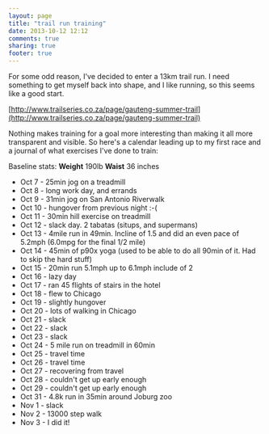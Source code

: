 ```yaml
---
layout: page
title: "trail run training"
date: 2013-10-12 12:12
comments: true
sharing: true
footer: true
---
```

For some odd reason, I've decided to enter a 13km trail run. I need something to get
myself back into shape, and I like running, so this seems like a good start.

[http://www.trailseries.co.za/page/gauteng-summer-trail](http://www.trailseries.co.za/page/gauteng-summer-trail)

Nothing makes training for a goal more interesting than making it all more transparent
and visible. So here's a calendar leading up to my first race and a journal of what exercises
I've done to train:

Baseline stats:
**Weight** 190lb
**Waist** 36 inches

* Oct 7 - 25min jog on a treadmill
* Oct 8 - long work day, and errands
* Oct 9 - 31min jog on San Antonio Riverwalk
* Oct 10 - hungover from previous night :-(
* Oct 11 - 30min hill exercise on treadmill
* Oct 12 - slack day. 2 tabatas (situps, and supermans)
* Oct 13 - 4mile run in 49min. Incline of 1.5 and did an even pace of 5.2mph (6.0mpg for the final 1/2 mile)
* Oct 14 - 45min of p90x yoga (used to be able to do all 90min of it. Had to skip the hard stuff)
* Oct 15 - 20min run 5.1mph up to 6.1mph include of 2
* Oct 16 - lazy day
* Oct 17 - ran 45 flights of stairs in the hotel
* Oct 18 - flew to Chicago
* Oct 19 - slightly hungover
* Oct 20 - lots of walking in Chicago
* Oct 21 - slack
* Oct 22 - slack
* Oct 23 - slack
* Oct 24 - 5 mile run on treadmill in 60min
* Oct 25 - travel time
* Oct 26 - travel time
* Oct 27 - recovering from travel
* Oct 28 - couldn't get up early enough
* Oct 29 - couldn't get up early enough
* Oct 31 - 4.8k run in 35min around Joburg zoo
* Nov 1  - slack
* Nov 2  - 13000 step walk
* Nov 3  - I did it!
